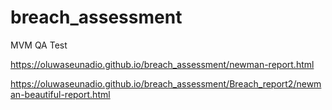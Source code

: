 # breach_assessment
MVM QA Test

https://oluwaseunadio.github.io/breach_assessment/newman-report.html


https://oluwaseunadio.github.io/breach_assessment/Breach_report2/newman-beautiful-report.html

